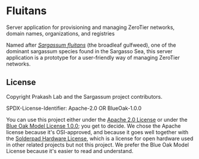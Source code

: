 # Fluitans

Server application for provisioning and managing ZeroTier networks, domain names, organizations, and registries

Named after [_Sargassum fluitans_](https://www.algaebase.org/search/species/detail/?tc=accept&species_id=825) (the broadleaf gulfweed), one of the dominant sargassum species found in the Sargasso Sea, this server application is a prototype for a user-friendly way of managing ZeroTier networks.

## License

Copyright Prakash Lab and the Sargassum project contributors.

SPDX-License-Identifier: Apache-2.0 OR BlueOak-1.0.0

You can use this project either under the [Apache 2.0 License](https://www.apache.org/licenses/LICENSE-2.0) or under the [Blue Oak Model License 1.0.0](https://blueoakcouncil.org/license/1.0.0); you get to decide. We chose the Apache license because it's OSI-approved, and because it goes well together with the [Solderpad Hardware License](http://solderpad.org/licenses/SHL-2.1/), which is a license for open hardware used in other related projects but not this project. We prefer the Blue Oak Model License because it's easier to read and understand.
